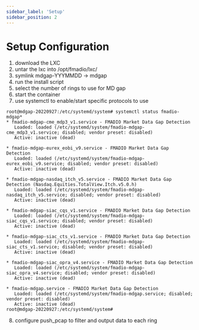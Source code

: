```yaml
---
sidebar_label: 'Setup'
sidebar_position: 2
---
```

<head>
  <title>FMADIO | MD-Gap Setup</title>
</head>

# Setup Configuration #

1) download the LXC
2) untar the lxc into /opt/fmadio/lxc/
3) symlink  mdgap-YYYMMDD -> mdgap
4) run the install script
5) select the number of rings to use for MD gap
6) start the container
7) use systemctl to enable/start specific protocols to use

```
root@mdgap-20220927:/etc/systemd/system# systemctl status fmadio-mdgap*
* fmadio-mdgap-cme_mdp3_v1.service - FMADIO Market Data Gap Detection
   Loaded: loaded (/etc/systemd/system/fmadio-mdgap-cme_mdp3_v1.service; disabled; vendor preset: disabled)
   Active: inactive (dead)

* fmadio-mdgap-eurex_eobi_v9.service - FMADIO Market Data Gap Detection
   Loaded: loaded (/etc/systemd/system/fmadio-mdgap-eurex_eobi_v9.service; disabled; vendor preset: disabled)
   Active: inactive (dead)

* fmadio-mdgap-nasdaq_itch_v5.service - FMADIO Market Data Gap Detection (Nasdaq.Equities.TotalView.Itch.v5.0.h)
   Loaded: loaded (/etc/systemd/system/fmadio-mdgap-nasdaq_itch_v5.service; disabled; vendor preset: disabled)
   Active: inactive (dead)

* fmadio-mdgap-siac_cqs_v1.service - FMADIO Market Data Gap Detection
   Loaded: loaded (/etc/systemd/system/fmadio-mdgap-siac_cqs_v1.service; disabled; vendor preset: disabled)
   Active: inactive (dead)

* fmadio-mdgap-siac_cts_v1.service - FMADIO Market Data Gap Detection
   Loaded: loaded (/etc/systemd/system/fmadio-mdgap-siac_cts_v1.service; disabled; vendor preset: disabled)
   Active: inactive (dead)

* fmadio-mdgap-siac_opra_v4.service - FMADIO Market Data Gap Detection
   Loaded: loaded (/etc/systemd/system/fmadio-mdgap-siac_opra_v4.service; disabled; vendor preset: disabled)
   Active: inactive (dead)

* fmadio-mdgap.service - FMADIO Market Data Gap Detection
   Loaded: loaded (/etc/systemd/system/fmadio-mdgap.service; disabled; vendor preset: disabled)
   Active: inactive (dead)
root@mdgap-20220927:/etc/systemd/system#

```

8) configure push_pcap to filter and output data to each ring
